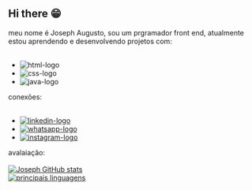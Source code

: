 ## Hi there :grin:

meu nome é Joseph Augusto, sou um prgramador front end, atualmente estou aprendendo e desenvolvendo projetos com:
<br>
<br>
-  <img src="https://img.shields.io/badge/HTML5-E34F26?style=for-the-badge&logo=html5&logoColor=white" alt="html-logo">
-  <img src="https://img.shields.io/badge/CSS3-1572B6?style=for-the-badge&logo=css3&logoColor=white" alt="css-logo">
-  <img src="https://img.shields.io/badge/JavaScript-F7DF1E?style=for-the-badge&logo=javascript&logoColor=black" alt="java-logo">

conexões: 
<br>
<br>
-  <a href="www.linkedin.com/in/joseph-augusto-636685203"><img src="https://img.shields.io/badge/LinkedIn-0077B5?style=for-the-badge&logo=linkedin&logoColor=white" alt="linkedin-logo"></a>
-  <a href="https://wa.me/5511932158805?text=boa%20tarde%2C%20em%20que%20posso%20ajudar%3F"><img src="https://img.shields.io/badge/WhatsApp-25D366?style=for-the-badge&logo=whatsapp&logoColor=white" alt="whatsapp-logo"></a>
-  <a href="https://www.instagram.com/josephaugust__/profilecard/?igsh=MjUxcTB2a21qeXdw"><img src="https://img.shields.io/badge/Instagram-E4405F?style=for-the-badge&logo=instagram&logoColor=white" alt="instagram-logo"></a>

avalaiação:
<br>
<br>
[![Joseph GitHub stats](https://github-readme-stats.vercel.app/api?username=joseph24augusto27)](https://github.com/anuraghazra/github-readme-stats)
<br>
[![principais linguagens](https://github-readme-stats.vercel.app/api/top-langs/?username=joseph24augusto27)](https://github.com/anuraghazra/github-readme-stats)








